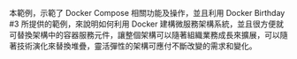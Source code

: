 本範例，示範了 Docker Compose 相關功能及操作，並且利用 Docker Birthday #3 所提供的範例，來說明如何利用 Docker 建構微服務架構系統，並且很方便就可替換架構中的容器服務元件，讓整個架構可以隨著組織業務成長來擴展，可以隨著技術演化來替換堆疊，靈活彈性的架構可應付不斷改變的需求和變化。